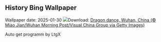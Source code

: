 ## History Bing Wallpaper
Wallpaper date: 2025-01-30
![](https://www.bing.com/th?id=OHR.LunarDragon_EN-CA1697133736_UHD.jpg&w=1000)Download: [Dragon dance, Wuhan, China (© Miao Jian/Wuhan Morning Post/Visual China Group via Getty Images)](https://www.bing.com/th?id=OHR.LunarDragon_EN-CA1697133736_UHD.jpg)

Auto get programm by LtgX
